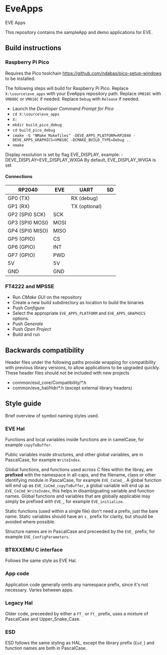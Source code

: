 # EveApps
EVE Apps

This repository contains the sampleApp and demo applications for EVE. 

## Build instructions

### Raspberry Pi Pico

Requires the Pico toolchain https://github.com/ndabas/pico-setup-windows to be installed.

The following steps will build for Raspberry Pi Pico.
Replace `X:\source\eve_apps` with your EveApps repository path.
Replace `VM810C` with `VM800C` or `VM816C` if needed.
Replace `Debug` with `Release` if needed.

* Launch the *Developer Command Prompt for Pico*
* `cd X:\source\eve_apps`
* `X:`
* `mkdir build_pico_debug`
* `cd build_pico_debug`
* `cmake -G "NMake Makefiles" -DEVE_APPS_PLATFORM=RP2040 -DEVE_APPS_GRAPHICS=VM810C -DCMAKE_BUILD_TYPE=Debug ..`
* `nmake`

Display resolution is set by flag EVE_DISPLAY, example: -DEVE_DISPLAY=EVE_DISPLAY_WXGA
By default, EVE_DISPLAY_WVGA is set

#### Connections

| RP2040 | EVE | UART | SD |
| --- | --- | --- | --- |
| GP0 (TX) | | RX (debug) | |
| GP1 (RX) | | TX (optional) | |
| GP2 (SPI0 SCK) | SCK | | |
| GP3 (SPI0 MOSI) | MOSI | | |
| GP4 (SPI0 MISO) | MISO | | |
| GP5 (GPIO) | CS | | |
| GP6 (GPIO) | INT | | |
| GP7 (GPIO) | PWD | | |
| 5V | 5V | | |
| GND | GND | | |

### FT4222 and MPSSE

* Run *CMake GUI* on the repository
* Create a new build subdirectory as location to build the binaries
* Push *Configure*
* Select the appropriate `EVE_APPS_PLATFORM` and `EVE_APPS_GRAPHICS` options.
* Push *Generate*
* Push *Open Project*
* Build and run

## Backwards compatibility

Header files under the following paths provide wrapping for compatibility with previous library versions, to allow applications to be upgraded quickly.
These header files should not be included with new projects

- common/esd_core/Compatibility/*.h
- common/eve_hal/Hdr/*.h (except external library headers)

## Style guide

Brief overview of symbol naming styles used.

### EVE Hal

Functions and local variables inside functions are in camelCase, for example `copyToBuffer`.

Public variables inside structures, and other global variables, are in PascalCase, for example `WriteIndex`.

Global functions, and functions used across C files within the libray, are **prefixed** with the namespace in all-caps, and the filename, class or other identifying module in PascalCase, for example `EVE_CoCmd_`. A global function will end up as `EVE_CoCmd_copyToBuffer`, a global variable will end up as `EVE_CoCmd_WriteIndex`, this helps in disambiguating variable and function names. Global functions and variables that are globally applicable may simply be prefixed with `EVE_`, for example `EVE_initialize`.

Static functions (used within a single file) don't need a prefix, just the bare name. Static variables should have an `s_` prefix for clarity, but should be avoided where possible.

Structure names are in PascalCase and preceeded by the `EVE_` prefix, for example `EVE_ConfigParameters`.

### BT8XXEMU C interface

Follows the same style as EVE Hal.

### App code

Application code generally omits any namespace prefix, since it's not necessary. Varies between apps.

### Legacy Hal

Older code, preceeded by either a `FT_` or `Ft_` prefix, uses a mixture of PascalCase and Upper_Snake_Case.

### ESD

ESD follows the same styling as HAL, except the library prefix (`Esd_`) and function names are both in PascalCase.
